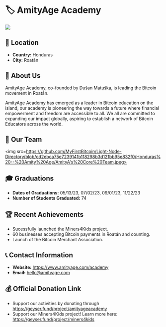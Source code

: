 # 🏷️ AmityAge Academy
<img src=https://github.com/MyFirstBitcoin/Light-Node-Directory/blob/main/Honduras%20--%20Amity%20Age/amityy.PNG> <!-- 1 picture maximum -->

## 📍 Location
- **Country:** Honduras
- **City:** Roatán

## 📖 About Us
AmityAge Academy, co-founded by Dušan Matuška, is leading the Bitcoin movement in Roatán.

AmityAge Academy has emerged as a leader in Bitcoin education on the island, our academy is pioneering the way towards a future where financial empowerment and freedom are accessible to all. We all are committed to expanding our impact globally, aspiring to establish a network of Bitcoin Educators across the world. 

## 👥 Our Team
<img src=https://github.com/MyFirstBitcoin/Light-Node-Directory/blob/cd2ebca75e7239141b118298b3d121bb95e832f0/Honduras%20--%20Amity%20Age/AmityA's%20Core%20Team.jpeg> <!-- 1 picture maximum -->

## 🎓 Graduations
- **Dates of Graduations:** 05/13/23, 07/02/23, 09/01/23, 11/22/23
- **Number of Students Graduated:** 74

## 🏆 Recent Achievements
- Sucessfully launched the Miners4Kids project.
- 60 businesses accepting Bitcoin payments in Roatán and counting.
- Launch of the Bitcoin Merchant Association.

## 📞 Contact Information
- **Website:** https://www.amityage.com/academy
- **Email:** hello@amityage.com

## 💰 Official Donation Link
- Support our activities by donating through https://geyser.fund/project/amityageacademy
- Support our Miners4Kids project! Learn more here: https://geyser.fund/project/miners4kids
